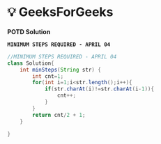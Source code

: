 # **💡  GeeksForGeeks**
**POTD Solution**

**`MINIMUM STEPS REQUIRED - APRIL 04`**

```java
//MINIMUM STEPS REQUIRED - APRIL 04
class Solution{
	int minSteps(String str) {
		int cnt=1;
        for(int i=1;i<str.length();i++){
            if(str.charAt(i)!=str.charAt(i-1)){
                cnt++;
            }
        }
        return cnt/2 + 1;
	}

}
```

